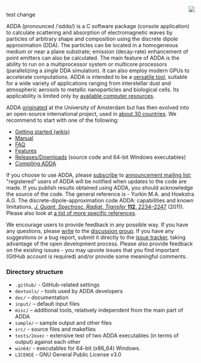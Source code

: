 <img src='https://raw.githubusercontent.com/wiki/adda-team/adda/img/adda.svg?sanitize=true' align='right'>

test change

ADDA (pronounced /ˈɑddɑ/) is a C software package (console application) to calculate scattering and absorption of electromagnetic waves by particles of arbitrary shape and composition using the discrete dipole approximation (DDA). The particles can be located in a homogeneous medium or near a plane substrate; emission (decay-rate) enhancement of point emitters can also be calculated. The main feature of ADDA is the ability to run on a multiprocessor system or multicore processors (parallelizing a _single_ DDA simulation). It can also employ modern GPUs to accelerate computations. ADDA is intended to be a [versatile tool](https://github.com/adda-team/adda/wiki/Features), suitable for a wide variety of applications ranging from interstellar dust and atmospheric aerosols to metallic nanoparticles and biological cells. Its applicability is limited only by [available computer resources](https://github.com/adda-team/adda/wiki/LargestSimulations).

ADDA [originated](https://github.com/adda-team/adda/wiki/EarlyHistory) at the University of Amsterdam but has then evolved into an open-source international project, used in [about 30 countries](https://github.com/adda-team/adda/wiki/Publications). We recommend to start with one of the following:
* [Getting started (wikis)](https://github.com/adda-team/adda/wiki)
* [Manual](doc/manual.pdf)
* [FAQ](https://github.com/adda-team/adda/wiki/FAQ)
* [Features](https://github.com/adda-team/adda/wiki/Features)
* [Releases/Downloads](https://github.com/adda-team/adda/releases) (source code and 64-bit Windows executables)
* [Compiling ADDA](https://github.com/adda-team/adda/wiki/CompilingADDA)

If you choose to use ADDA, please [subscribe](mailto:adda-announce+subscribe@googlegroups.com) to [announcement mailing list](http://groups.google.com/group/adda-announce); "registered" users of ADDA will be notified when updates to the code are made. If you publish results obtained using ADDA, you should acknowledge the source of the code. The general reference is - Yurkin M.A. and Hoekstra A.G. The discrete-dipole-approximation code ADDA: capabilities and known limitations, [_J. Quant. Spectrosc. Radiat. Transfer_ **112**, 2234–2247](http://doi.org/10.1016/j.jqsrt.2011.01.031) (2011).
Please also look at [a list of more specific references](https://github.com/adda-team/adda/wiki/References).

We encourage users to provide feedback in any possible way. If you have any questions, please [write](mailto:adda-discuss@googlegroups.com) to the [discussion group](http://groups.google.com/group/adda-discuss). If you have any suggestions or a bug report, submit it directly to the [issue tracker](https://github.com/adda-team/adda/issues), taking advantage of the open development process. Please also provide feedback on the existing issues - you may upvote issues that you find important (GitHub account is required) and/or provide some meaningful comments.

### Directory structure

* `.github/` - GitHub-related settings
* `devtools/` - tools used by ADDA developers
* `doc/` – documentation
* `input/` – default input files
* `misc/` – additional tools, relatively independent from the main part of ADDA
* `sample/` – sample output and other files
* `src/` - source files and makefiles
* `tests/2exec` - extensive test of two ADDA executables (in terms of output) against each other
* `win64/` - executables for 64-bit (x86\_64) Windows.
* `LICENSE` - GNU General Public License v3.0
